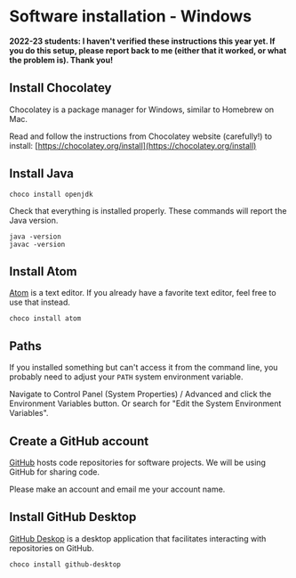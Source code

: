 # Software installation - Windows

__2022-23 students: I haven't verified these instructions this year yet.
If you do this setup, please report back to me (either that it worked,
or what the problem is).  Thank you!__


## Install Chocolatey

Chocolatey is a package manager for Windows, similar to Homebrew on Mac.

Read and follow the instructions from Chocolatey website (carefully!) to
install:
[https://chocolatey.org/install](https://chocolatey.org/install)  
   

## Install Java

```
choco install openjdk
```

Check that everything is installed properly.  These commands will report the
Java version.


```
java -version
javac -version
```


## Install Atom

[Atom](https://atom.io/) is a text editor.  If you already have a favorite text
editor, feel free to use that instead.

```
choco install atom
```

## Paths

If you installed something but can't access it from the command line, you
probably need to adjust your ```PATH``` system environment variable.

Navigate to Control Panel (System Properties) / Advanced and click the
Environment Variables button.  Or search for "Edit the System Environment
Variables".



## Create a GitHub account

[GitHub](https://github.com/) hosts code repositories for software projects.
We will be using GitHub for sharing code.

Please make an account and email me your account name.


## Install GitHub Desktop

[GitHub Deskop](https://desktop.github.com/) is a desktop application
that facilitates interacting with repositories on GitHub.

```
choco install github-desktop
```

